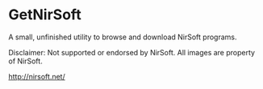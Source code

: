 GetNirSoft
==========

A small, unfinished utility to browse and download NirSoft
programs. 

Disclaimer: Not supported or endorsed by NirSoft. All images are
property of NirSoft.

http://nirsoft.net/
